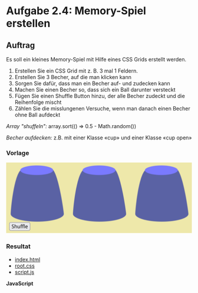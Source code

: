 # Aufgabe 2.4: Memory-Spiel erstellen

## Auftrag
Es soll ein kleines Memory-Spiel mit Hilfe eines CSS Grids erstellt werden.

1. Erstellen Sie ein CSS Grid mit z. B. 3 mal 1 Feldern.
2. Erstellen Sie 3 Becher, auf die man klicken kann
3. Sorgen Sie dafür, dass man ein Becher auf- und zudecken kann
4. Machen Sie einen Becher so, dass sich ein Ball darunter versteckt
5. Fügen Sie einen Shuffle Button hinzu, der alle Becher zudeckt und die Reihenfolge mischt
6. Zählen Sie die misslungenen Versuche, wenn man danach einen Becher ohne Ball aufdeckt

*Array "shuffeln":*
array.sort(() => 0.5 - Math.random())

*Becher aufdecken:*
z.B. mit einer Klasse «cup» und einer Klasse «cup open»

### Vorlage
![Vorlage Beispiel](/Modul%20Tag%201/Block_02/Auftrag%202.5/Content/image.png)

### Resultat

- [index.html](./Content/index.html)
- [root.css](./Content/root.css)
- [script.js](./Content/script.js)

**JavaScript**
```JavaScript

```